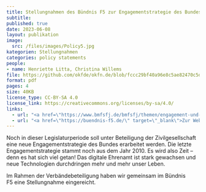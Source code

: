 ```yaml
---
title: Stellungnahmen des Bündnis F5 zur Engagementstrategie des Bundes
subtitle: 
published: true
date: 2023-06-08
layout: publikation
image:
  src: /files/images/Policy5.jpg
kategorien: Stellungnahmen
categories: policy statements
people:
- name: Henriette Litta, Christina Willems 
file: https://github.com/okfde/okfn.de/blob/fccc29bf40a96e8c5ae82470c5d0b9ad0210f796/static/files/publikationen/2023-06-08_F5_Engagementstrategie_Bund_Stellungnahme.pdf?raw=true
format: pdf
pages: 4
size: 40KB
license_type: CC-BY-SA 4.0
license_link: https://creativecommons.org/licenses/by-sa/4.0/
links: 
  - url: "<a href=\"https://www.bmfsfj.de/bmfsfj/themen/engagement-und-gesellschaft/engagement-staerken/engagementstrategie-des-bundes-222072\" target=\"_blank\">Zur Engangementstrategie des Bundes</a>"
  - url: "<a href=\"https://buendnis-f5.de/\" target=\"_blank\">Zur Website des Bündnis F5</a>"
---
```


Noch in dieser Legislaturperiode soll unter Beteiligung der Zivilgesellschaft eine neue Engagementstrategie des Bundes erarbeitet werden. Die letzte Engagementstrategie stammt noch aus dem Jahr 2010. Es wird also Zeit – denn es hat sich viel getan! Das digitale Ehrenamt ist stark gewachsen und neue Technologien durchdringen mehr und mehr unser Leben.

Im Rahmen der Verbändebeteiligung haben wir gemeinsam im Bündnis F5 eine Stellungnahme eingereicht.
